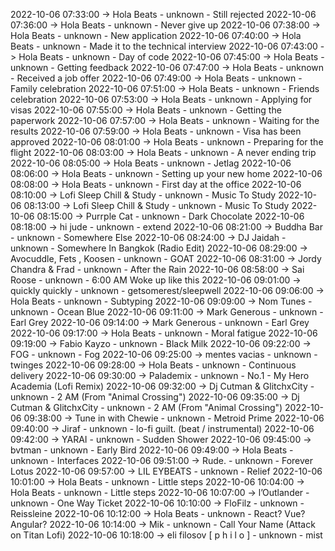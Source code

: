 2022-10-06 07:33:00 -> Hola Beats - unknown - Still rejected
2022-10-06 07:36:00 -> Hola Beats - unknown - Never give up
2022-10-06 07:38:00 -> Hola Beats - unknown - New application
2022-10-06 07:40:00 -> Hola Beats - unknown - Made it to the technical interview
2022-10-06 07:43:00 -> Hola Beats - unknown - Day of code
2022-10-06 07:45:00 -> Hola Beats - unknown - Getting feedback
2022-10-06 07:47:00 -> Hola Beats - unknown - Received a job offer
2022-10-06 07:49:00 -> Hola Beats - unknown - Family celebration
2022-10-06 07:51:00 -> Hola Beats - unknown - Friends celebration
2022-10-06 07:53:00 -> Hola Beats - unknown - Applying for visas
2022-10-06 07:55:00 -> Hola Beats - unknown - Getting the paperwork
2022-10-06 07:57:00 -> Hola Beats - unknown - Waiting for the results
2022-10-06 07:59:00 -> Hola Beats - unknown - Visa has been approved
2022-10-06 08:01:00 -> Hola Beats - unknown - Preparing for the flight
2022-10-06 08:03:00 -> Hola Beats - unknown - A never ending trip
2022-10-06 08:05:00 -> Hola Beats - unknown - Jetlag
2022-10-06 08:06:00 -> Hola Beats - unknown - Setting up your new home
2022-10-06 08:08:00 -> Hola Beats - unknown - First day at the office
2022-10-06 08:10:00 -> Lofi Sleep Chill & Study - unknown - Music To Study
2022-10-06 08:13:00 -> Lofi Sleep Chill & Study - unknown - Music To Study
2022-10-06 08:15:00 -> Purrple Cat - unknown - Dark Chocolate
2022-10-06 08:18:00 -> hi jude - unknown - extend
2022-10-06 08:21:00 -> Buddha Bar - unknown - Somewhere Else
2022-10-06 08:24:00 -> DJ Jaidah - unknown - Somewhere In Bangkok (Radio Edit)
2022-10-06 08:29:00 -> Avocuddle, Fets , Koosen - unknown - GOAT
2022-10-06 08:31:00 -> Jordy Chandra & Frad - unknown - After the Rain
2022-10-06 08:58:00 -> Sai Roose - unknown - 6:00 AM Woke up like this
2022-10-06 09:01:00 -> quickly quickly - unknown - getsomerest/sleepwell
2022-10-06 09:06:00 -> Hola Beats - unknown - Subtyping
2022-10-06 09:09:00 -> Nom Tunes - unknown - Ocean Blue
2022-10-06 09:11:00 -> Mark Generous - unknown - Earl Grey
2022-10-06 09:14:00 -> Mark Generous - unknown - Earl Grey
2022-10-06 09:17:00 -> Hola Beats - unknown - Moral fatigue
2022-10-06 09:19:00 -> Fabio Kayzo - unknown - Black Milk
2022-10-06 09:22:00 -> FOG - unknown - Fog
2022-10-06 09:25:00 -> mentes vacias - unknown - twinges
2022-10-06 09:28:00 -> Hola Beats - unknown - Continuous delivery
2022-10-06 09:30:00 -> Palademix - unknown - No.1 - My Hero Academia (Lofi Remix)
2022-10-06 09:32:00 -> Dj Cutman & GlitchxCity - unknown - 2 AM (From "Animal Crossing")
2022-10-06 09:35:00 -> Dj Cutman & GlitchxCity - unknown - 2 AM (From "Animal Crossing")
2022-10-06 09:38:00 -> Tune in with Chewie - unknown - Metroid Prime
2022-10-06 09:40:00 -> Jiraf - unknown - lo-fi guilt. (beat / instrumental)
2022-10-06 09:42:00 -> YARAI - unknown - Sudden Shower
2022-10-06 09:45:00 -> bvtman - unknown - Early Bird
2022-10-06 09:49:00 -> Hola Beats - unknown - Interfaces
2022-10-06 09:51:00 -> Rude. - unknown - Forever Lotus
2022-10-06 09:57:00 -> LIL EYBEATS - unknown - Relief
2022-10-06 10:01:00 -> Hola Beats - unknown - Little steps
2022-10-06 10:04:00 -> Hola Beats - unknown - Little steps
2022-10-06 10:07:00 -> l’Outlander - unknown - One Way Ticket
2022-10-06 10:10:00 -> FloFilz - unknown - Reissleine
2022-10-06 10:12:00 -> Hola Beats - unknown - React? Vue? Angular?
2022-10-06 10:14:00 -> Mik - unknown - Call Your Name (Attack on Titan Lofi)
2022-10-06 10:18:00 -> eli filosov [ p h i l o ] - unknown - mist
